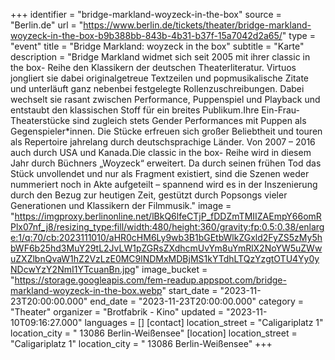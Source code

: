 +++
identifier = "bridge-markland-woyzeck-in-the-box"
source = "Berlin.de"
url = "https://www.berlin.de/tickets/theater/bridge-markland-woyzeck-in-the-box-b9b388bb-843b-4b31-b37f-15a7042d2a65/"
type = "event"
title = "Bridge Markland: woyzeck in the box"
subtitle = "Karte"
description = "Bridge Markland widmet sich seit 2005 mit ihrer classic in the box- Reihe den Klassikern der deutschen Theaterliteratur. Virtuos jongliert sie dabei originalgetreue Textzeilen und popmusikalische Zitate und unterläuft ganz nebenbei festgelegte Rollenzuschreibungen. Dabei wechselt sie rasant zwischen Performance, Puppenspiel und Playback und entstaubt den klassischen Stoff für ein breites Publikum.Ihre Ein-Frau-Theaterstücke sind zugleich stets Gender Performances mit Puppen als Gegenspieler*innen. Die Stücke erfreuen sich großer Beliebtheit und touren als Repertoire jahrelang durch deutschsprachige Länder. Von 2007 – 2016 auch durch USA und Kanada.Die classic in the box- Reihe wird in diesem Jahr durch Büchners „Woyzeck“ erweitert. Da durch seinen frühen Tod das Stück unvollendet und nur als Fragment existiert, sind die Szenen weder nummeriert noch in Akte aufgeteilt – spannend wird es in der Inszenierung durch den Bezug zur heutigen Zeit, gestützt durch Popsongs vieler Generationen und Klassikern der Filmmusik."
image = "https://imgproxy.berlinonline.net/lBkQ6lfeCTjP_fDDZmTMIIZAEmpY66omRPlx07nf_j8/resizing_type:fill/width:480/height:360/gravity:fp:0.5:0.38/enlarge:1/q:70/cb:2023111010/aHR0cHM6Ly9wb3B1bGEtbWlkZGxld2FyZS5zMy5hbWF6b25hd3MuY29tL2JvLW1pZGRsZXdhcmUvYm8uYmRlX2NoYW5uZWwuZXZlbnQvaW1hZ2VzLzE0MC9lNDMxMDBjMS1kYTdhLTQzYzgtOTU4Yy0yNDcwYzY2NmI1YTcuanBn.jpg"
image_bucket = "https://storage.googleapis.com/fem-readup.appspot.com/bridge-markland-woyzeck-in-the-box.webp"
start_date = "2023-11-23T20:00:00.000"
end_date = "2023-11-23T20:00:00.000"
category = "Theater"
organizer = "Brotfabrik - Kino"
updated = "2023-11-10T09:16:27.000"
languages = []
[contact]
location_street = "Caligariplatz 1"
location_city = " 13086 Berlin-Weißensee"
[location]
location_street = "Caligariplatz 1"
location_city = " 13086 Berlin-Weißensee"
+++